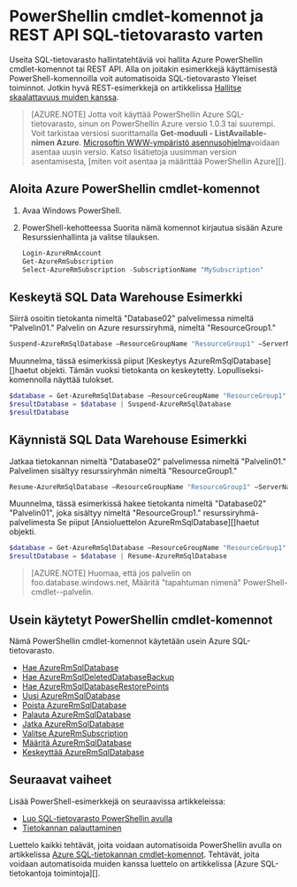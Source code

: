 <properties
   pageTitle="Azure SQL-tietovarasto PowerShell cmdlet-komennot"
   description="Etsi Azure SQL-tietovarasto sekä keskeyttäminen ja jatkaminen tietokannan yläreunan PowerShellin cmdlet-komennot."
   services="sql-data-warehouse"
   documentationCenter="NA"
   authors="sonyam"
   manager="barbkess"
   editor=""/>

<tags
   ms.service="sql-data-warehouse"
   ms.devlang="NA"
   ms.topic="article"
   ms.tgt_pltfrm="NA"
   ms.workload="data-services"
   ms.date="08/16/2016"
   ms.author="sonyama;barbkess;mausher"/>

# <a name="powershell-cmdlets-and-rest-apis-for-sql-data-warehouse"></a>PowerShellin cmdlet-komennot ja REST API SQL-tietovarasto varten

Useita SQL-tietovarasto hallintatehtäviä voi hallita Azure PowerShellin cmdlet-komennot tai REST API.  Alla on joitakin esimerkkejä käyttämisestä PowerShell-komennoilla voit automatisoida SQL-tietovarasto Yleiset toiminnot.  Jotkin hyvä REST-esimerkkejä on artikkelissa [Hallitse skaalattavuus muiden kanssa][].

> [AZURE.NOTE]  Jotta voit käyttää PowerShellin Azure SQL-tietovarasto, sinun on PowerShellin Azure versio 1.0.3 tai suurempi.  Voit tarkistaa versiosi suorittamalla **Get-moduuli - ListAvailable-nimen Azure**.  [Microsoftin WWW-ympäristö asennusohjelma][]voidaan asentaa uusin versio.  Katso lisätietoja uusimman version asentamisesta, [miten voit asentaa ja määrittää PowerShellin Azure][].

## <a name="get-started-with-azure-powershell-cmdlets"></a>Aloita Azure PowerShellin cmdlet-komennot

1. Avaa Windows PowerShell. 
2. PowerShell-kehotteessa Suorita nämä komennot kirjautua sisään Azure Resurssienhallinta ja valitse tilauksen.

    ```PowerShell
    Login-AzureRmAccount
    Get-AzureRmSubscription
    Select-AzureRmSubscription -SubscriptionName "MySubscription"
    ```

## <a name="pause-sql-data-warehouse-example"></a>Keskeytä SQL Data Warehouse Esimerkki

Siirrä osoitin tietokanta nimeltä "Database02" palvelimessa nimeltä "Palvelin01."  Palvelin on Azure resurssiryhmä, nimeltä "ResourceGroup1." 

```Powershell
Suspend-AzureRmSqlDatabase –ResourceGroupName "ResourceGroup1" –ServerName "Server01" –DatabaseName "Database02"
```
Muunnelma, tässä esimerkissä piiput [Keskeytys AzureRmSqlDatabase][]haetut objekti.  Tämän vuoksi tietokanta on keskeytetty. Lopulliseksi-komennolla näyttää tulokset.

```Powershell
$database = Get-AzureRmSqlDatabase –ResourceGroupName "ResourceGroup1" –ServerName "Server01" –DatabaseName "Database02"
$resultDatabase = $database | Suspend-AzureRmSqlDatabase
$resultDatabase
```

## <a name="start-sql-data-warehouse-example"></a>Käynnistä SQL Data Warehouse Esimerkki

Jatkaa tietokannan nimeltä "Database02" palvelimessa nimeltä "Palvelin01." Palvelimen sisältyy resurssiryhmän nimeltä "ResourceGroup1."

```Powershell
Resume-AzureRmSqlDatabase –ResourceGroupName "ResourceGroup1" –ServerName "Server01" -DatabaseName "Database02"
```

Muunnelma, tässä esimerkissä hakee tietokanta nimeltä "Database02" "Palvelin01", joka sisältyy nimeltä "ResourceGroup1." resurssiryhmä-palvelimesta Se piiput [Ansioluettelon AzureRmSqlDatabase][]haetut objekti.

```Powershell
$database = Get-AzureRmSqlDatabase –ResourceGroupName "ResourceGroup1" –ServerName "Server01" –DatabaseName "Database02"
$resultDatabase = $database | Resume-AzureRmSqlDatabase
```

> [AZURE.NOTE] Huomaa, että jos palvelin on foo.database.windows.net, Määritä "tapahtuman nimenä" PowerShell-cmdlet--palvelin.

## <a name="frequently-used-powershell-cmdlets"></a>Usein käytetyt PowerShellin cmdlet-komennot

Nämä PowerShellin cmdlet-komennot käytetään usein Azure SQL-tietovarasto.

- [Hae AzureRmSqlDatabase][]
- [Hae AzureRmSqlDeletedDatabaseBackup][]
- [Hae AzureRmSqlDatabaseRestorePoints][]
- [Uusi AzureRmSqlDatabase][]
- [Poista AzureRmSqlDatabase][]
- [Palauta AzureRmSqlDatabase][] 
- [Jatka AzureRmSqlDatabase][]
- [Valitse AzureRmSubscription][]
- [Määritä AzureRmSqlDatabase][]
- [Keskeyttää AzureRmSqlDatabase][]

## <a name="next-steps"></a>Seuraavat vaiheet
Lisää PowerShell-esimerkkejä on seuraavissa artikkeleissa:

- [Luo SQL-tietovarasto PowerShellin avulla][]
- [Tietokannan palauttaminen][]

Luettelo kaikki tehtävät, joita voidaan automatisoida PowerShellin avulla on artikkelissa [Azure SQL-tietokannan cmdlet-komennot][].  Tehtävät, joita voidaan automatisoida muiden kanssa luettelo on artikkelissa [Azure SQL-tietokantoja toimintoja][].

<!--Image references-->

<!--Article references-->
[Asentaminen ja määrittäminen PowerShellin Azure]: ./powershell-install-configure.md
[Luo SQL-tietovarasto PowerShellin avulla]: ./sql-data-warehouse-get-started-provision-powershell.md
[Tietokannan palauttaminen]: ./sql-data-warehouse-restore-database-powershell.md
[Hallitse skaalattavuus muiden kanssa]: ./sql-data-warehouse-manage-compute-rest-api.md

<!--MSDN references-->
[Azure SQL-tietokannan cmdlet-komennot]: https://msdn.microsoft.com/library/mt574084.aspx
[Azure SQL-tietokantoja toiminnot]: https://msdn.microsoft.com/library/azure/dn505719.aspx
[Hae AzureRmSqlDatabase]: https://msdn.microsoft.com/library/mt603648.aspx
[Hae AzureRmSqlDeletedDatabaseBackup]: https://msdn.microsoft.com/library/mt693387.aspx
[Hae AzureRmSqlDatabaseRestorePoints]: https://msdn.microsoft.com/library/mt603642.aspx
[Uusi AzureRmSqlDatabase]: https://msdn.microsoft.com/library/mt619339.aspx
[Poista AzureRmSqlDatabase]: https://msdn.microsoft.com/library/mt619368.aspx
[Palauta AzureRmSqlDatabase]: https://msdn.microsoft.com/library/mt693390.aspx
[Jatka AzureRmSqlDatabase]: https://msdn.microsoft.com/library/mt619347.aspx
<!-- It appears that Select-AzureRmSubscription isn't documented, so this points to Select-AzureSubscription -->
[Valitse AzureRmSubscription]: https://msdn.microsoft.com/library/dn722499.aspx
[Määritä AzureRmSqlDatabase]: https://msdn.microsoft.com/library/mt619433.aspx
[Keskeyttää AzureRmSqlDatabase]: https://msdn.microsoft.com/library/mt619337.aspx

<!--Other Web references-->
[Microsoftin WWW-ympäristö asennusohjelma]: https://aka.ms/webpi-azps

